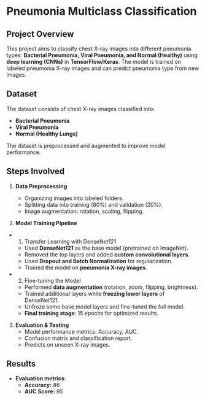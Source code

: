 # Pneumonia Multiclass Classification

## Project Overview
This project aims to classify chest X-ray images into different pneumonia types: **Bacterial Pneumonia, Viral Pneumonia, and Normal (Healthy)** using **deep learning (CNNs)** in **TensorFlow/Keras**. The model is trained on labeled pneumonia X-ray images and can predict pneumonia type from new images.

## Dataset
The dataset consists of chest X-ray images classified into:
- **Bacterial Pneumonia**
- **Viral Pneumonia**
- **Normal (Healthy Lungs)**

The dataset is preprocessed and augmented to improve model performance.

## Steps Involved
1. **Data Preprocessing**
   - Organizing images into labeled folders.
   - Splitting data into training (80%) and validation (20%).
   - Image augmentation: rotation, scaling, flipping.

2. **Model Training Pipeline**

- 1. Transfer Learning with DenseNet121
  - Used **DenseNet121** as the base model (pretrained on ImageNet).
  - Removed the top layers and added **custom convolutional layers**.
  - Used **Dropout and Batch Normalization** for regularization.
  - Trained the model on **pneumonia X-ray images**.

- 2. Fine-tuning the Model
  - Performed **data augmentation** (rotation, zoom, flipping, brightness).
  - Trained additional layers while **freezing lower layers** of DenseNet121.
  - Unfroze some base model layers and fine-tuned the full model.
  - **Final training stage**: 15 epochs for optimized results.

3. **Evaluation & Testing**
   - Model performance metrics: Accuracy, AUC.
   - Confusion matrix and classification report.
   - Predicts on unseen X-ray images.

## Results
- **Evaluation metrics**:
  - **Accuracy:** *86*
  - **AUC Score:** *95*


